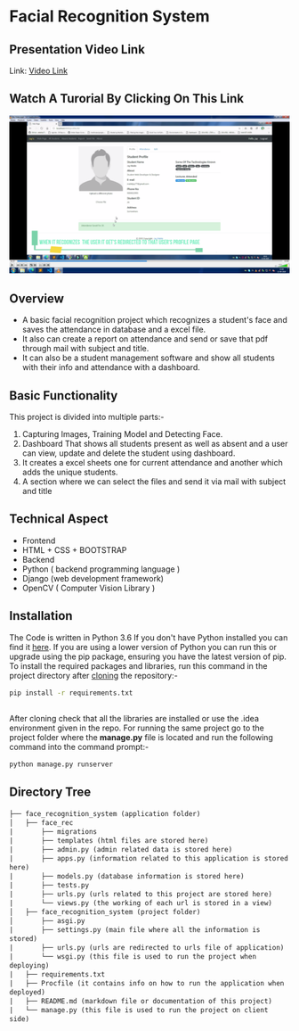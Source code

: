 # Facial Recognition System

## Presentation Video Link
Link: [Video Link](https://www.youtube.com/watch?v=Hd5yLJnqSRI)

## Watch A Turorial By Clicking On This Link
[![Facial recognition System](thumbnail.png)](https://www.youtube.com/watch?v=Hd5yLJnqSRI "Facial Recognition System")

## Overview
* A basic facial recognition project which recognizes a student's face and saves the attendance in database and a excel file.
* It also can create a report on attendance and send or save that pdf through mail with subject and title.
* It can also be a student management software and show all students with their info and attendance with a dashboard. 

## Basic Functionality
This project is divided into multiple parts:-
1. Capturing Images, Training Model and Detecting Face.
2. Dashboard That shows all students present as well as absent and a user can view, update and delete the student using dashboard.
3. It creates a excel sheets one for current attendance and another which adds the unique students.
4. A section where we can select the files and send it via mail with subject and title

## Technical Aspect
* Frontend
* HTML + CSS + BOOTSTRAP
* Backend
* Python ( backend programming language )
* Django (web development framework)
* OpenCV ( Computer Vision Library )

## Installation
The Code is written in Python 3.6 If you don't have Python installed you can find it [here](https://www.python.org/downloads/). If you are using a lower version of Python you can run this or upgrade using the pip package, ensuring you have the latest version of pip. To install the required packages and libraries, run this command in the project directory after [cloning](https://www.howtogeek.com/451360/how-to-clone-a-github-repository/) the repository:-
```bash
pip install -r requirements.txt
```
##
After cloning check that all the libraries are installed or use the .idea environment given in the repo.
For running the same project go to the project folder where the **manage.py** file is located and run the following command into the command prompt:-
```bash
python manage.py runserver
```

## Directory Tree 
```
├── face_recognition_system (application folder)
│   ├── face_rec
|       ├── migrations
|       ├── templates (html files are stored here)
|       ├── admin.py (admin related data is stored here)
|       ├── apps.py (information related to this application is stored here)
|       ├── models.py (database information is stored here)
|       ├── tests.py 
|       ├── urls.py (urls related to this project are stored here)
|       └── views.py (the working of each url is stored in a view)
│   ├── face_recognition_system (project folder)
│       ├── asgi.py
|       ├── settings.py (main file where all the information is stored)
|       ├── urls.py (urls are redirected to urls file of application)
|       └── wsgi.py (this file is used to run the project when deploying)
|   ├── requirements.txt
|   ├── Procfile (it contains info on how to run the application when deployed)
|   ├── README.md (markdown file or documentation of this project)
|   └── manage.py (this file is used to run the project on client side)
```
